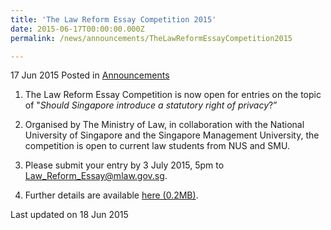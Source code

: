 ```yaml
---
title: 'The Law Reform Essay Competition 2015'
date: 2015-06-17T00:00:00.000Z
permalink: /news/announcements/TheLawReformEssayCompetition2015

---
```



17 Jun 2015 Posted in [Announcements](/news/announcements)



1. The Law Reform Essay Competition is now open for entries on the topic of "*Should Singapore introduce a statutory right of privacy*?”

2. Organised by The Ministry of Law, in collaboration with the National University of Singapore and the Singapore Management University, the competition is open to current law students from NUS and SMU. 

3. Please submit your entry by 3 July 2015, 5pm to [Law_Reform_Essay@mlaw.gov.sg](mailto:Law_Reform_Essay@mlaw.gov.sg). 


4. Further details are available [here (0.2MB)](/files/news/announcements/2015/06/CompetitionRules.pdf).

<p class="right-side-updated">Last updated on 18 Jun 2015</p> 


